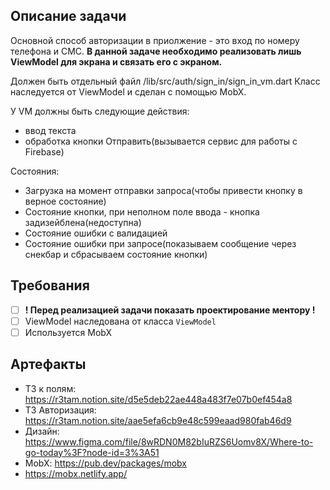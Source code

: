 ## Описание задачи

Основной способ авторизации в приолжение - это вход по номеру телефона и СМС.
**В данной задаче необходимо реализовать лишь ViewModel для экрана и связать его с экраном.**

Должен быть отдельный файл /lib/src/auth/sign_in/sign_in_vm.dart
Класс наследуется от ViewModel и сделан с помощью MobX.

У VM должны быть следующие действия:
- ввод текста
- обработка кнопки Отправить(вызывается сервис для работы с Firebase)

Состояния:
- Загрузка на момент отправки запроса(чтобы привести кнопку в верное состояние)
- Состояние кнопки, при неполном поле ввода - кнопка задизейблена(недоступна)
- Состояние ошибки с валидацией
- Состояние ошибки при запросе(показываем сообщение через снекбар и сбрасываем состояние кнопки)

## Требования

* [ ] **! Перед реализацией задачи показать проектирование ментору !**
* [ ] ViewModel наследована от класса  `ViewModel`
* [ ] Используется MobX

## Артефакты

- ТЗ к полям: https://r3tam.notion.site/d5e5deb22ae448a483f7e07b0ef454a8
- ТЗ Авторизация: https://r3tam.notion.site/aae5efa6cb9e48c599eaad980fab46d9
- Дизайн: https://www.figma.com/file/8wRDN0M82bIuRZS6Uomv8X/Where-to-go-today%3F?node-id=3%3A51
- MobX: https://pub.dev/packages/mobx
- https://mobx.netlify.app/

 